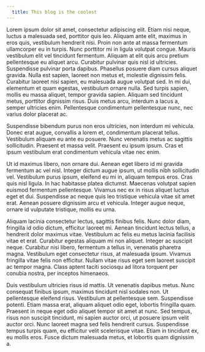 ```yaml
---
  title: This blog is the coolest
---
```

Lorem ipsum dolor sit amet, consectetur adipiscing elit. Etiam nisi neque, luctus a malesuada sed, porttitor quis leo. Aliquam ante elit, maximus in eros quis, vestibulum hendrerit nisi. Proin non ante at massa fermentum ullamcorper eu in turpis. Nunc porttitor mi in ligula volutpat congue. Mauris vestibulum elit vel tincidunt fermentum. Aliquam at elit quis arcu pretium pellentesque eu aliquet arcu. Curabitur pulvinar quis nisl id ultricies. Suspendisse pulvinar porta dapibus. Phasellus posuere diam cursus aliquet gravida. Nulla est sapien, laoreet non metus et, molestie dignissim felis. Curabitur laoreet nisi sapien, eu malesuada augue volutpat sed. In mi dui, elementum et quam egestas, vestibulum ornare nulla. Sed turpis sapien, mollis eu massa aliquet, tempor gravida sapien. Aliquam sed tincidunt metus, porttitor dignissim risus. Duis metus arcu, interdum a lacus a, semper ultricies enim. Pellentesque condimentum pellentesque nunc, nec varius dolor placerat ac.

Suspendisse bibendum purus non eros ultricies, non interdum mi vehicula. Donec erat augue, convallis a lorem et, condimentum placerat tellus. Vestibulum aliquam eu ante eu posuere. Nunc venenatis metus ac sagittis sollicitudin. Praesent et massa velit. Praesent eu ipsum ipsum. Cras et ipsum vestibulum erat condimentum vehicula vitae nec enim.

Ut id maximus libero, non ornare dui. Aenean eget libero id mi gravida fermentum ac vel nisl. Integer dictum augue ipsum, ut mollis nibh sollicitudin vel. Vestibulum purus ipsum, eleifend eu mi in, aliquam tempus eros. Cras quis nisl ligula. In hac habitasse platea dictumst. Maecenas volutpat sapien euismod fermentum pellentesque. Vivamus nec ex in risus aliquet luctus eget et dui. Suspendisse ac neque quis leo tristique vehicula vitae sit amet erat. Aenean posuere dignissim arcu et vehicula. Integer augue neque, ornare id vulputate tristique, mollis eu urna.

Aliquam lacinia consectetur lectus, sagittis finibus felis. Nunc dolor diam, fringilla id odio dictum, efficitur laoreet mi. Aenean tincidunt lectus tellus, a hendrerit dolor maximus vitae. Vestibulum ac felis eu metus lacinia facilisis vitae et erat. Curabitur egestas aliquam mi non aliquet. Integer ac suscipit neque. Curabitur nisi libero, fermentum a tellus in, venenatis pharetra magna. Vestibulum eget consectetur risus, at malesuada ipsum. Vivamus fringilla vitae felis non efficitur. Nullam vitae risus eget sem laoreet suscipit ac tempor magna. Class aptent taciti sociosqu ad litora torquent per conubia nostra, per inceptos himenaeos.

Duis vestibulum ultricies risus id mattis. Ut venenatis dapibus metus. Nunc consequat finibus ipsum, maximus tincidunt nisl sodales non. Ut pellentesque eleifend risus. Vestibulum at pellentesque sem. Suspendisse potenti. Etiam massa erat, aliquam aliquet odio eget, lobortis fringilla quam. Praesent in neque eget odio aliquet tempor sit amet at nunc. Sed tempus, risus non suscipit tincidunt, mi sapien auctor orci, ut posuere ipsum velit auctor orci. Nunc laoreet magna sed felis hendrerit cursus. Suspendisse tempus turpis quam, eu efficitur velit scelerisque vitae. Etiam in tincidunt ex, eu mollis eros. Fusce dictum malesuada metus, et lobortis quam dignissim a.
